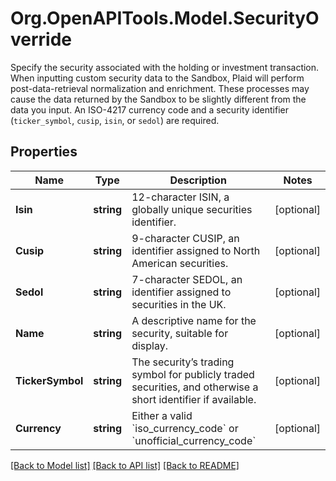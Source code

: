 # Org.OpenAPITools.Model.SecurityOverride
Specify the security associated with the holding or investment transaction. When inputting custom security data to the Sandbox, Plaid will perform post-data-retrieval normalization and enrichment. These processes may cause the data returned by the Sandbox to be slightly different from the data you input. An ISO-4217 currency code and a security identifier (`ticker_symbol`, `cusip`, `isin`, or `sedol`) are required.

## Properties

Name | Type | Description | Notes
------------ | ------------- | ------------- | -------------
**Isin** | **string** | 12-character ISIN, a globally unique securities identifier. | [optional] 
**Cusip** | **string** | 9-character CUSIP, an identifier assigned to North American securities. | [optional] 
**Sedol** | **string** | 7-character SEDOL, an identifier assigned to securities in the UK. | [optional] 
**Name** | **string** | A descriptive name for the security, suitable for display. | [optional] 
**TickerSymbol** | **string** | The security’s trading symbol for publicly traded securities, and otherwise a short identifier if available. | [optional] 
**Currency** | **string** | Either a valid &#x60;iso_currency_code&#x60; or &#x60;unofficial_currency_code&#x60; | [optional] 

[[Back to Model list]](../README.md#documentation-for-models) [[Back to API list]](../README.md#documentation-for-api-endpoints) [[Back to README]](../README.md)

